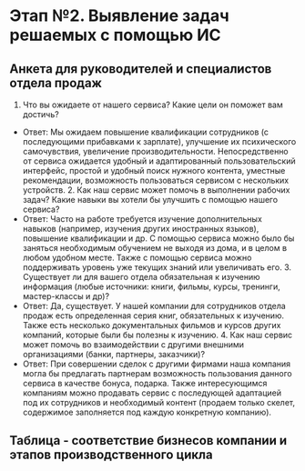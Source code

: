 # Этап №2. Выявление задач решаемых с помощью ИС

## Анкета для руководителей и специалистов отдела продаж
  1. Что вы ожидаете от нашего сервиса? Какие цели он поможет вам достичь?
- Ответ: Мы ожидаем повышение квалификации сотрудников (с последующими прибавками к зарплате), улучшение их психического самочувствия, увеличение производительности.
        Непосредственно от сервиса ожидается удобный и адаптированный пользовательский интерфейс, простой и удобный поиск нужного контента, уместные рекомендации, 
        возможность пользоваться сервисом с нескольких устройств.
  2. Как наш сервис может помочь в выполнении рабочих задач? Какие навыки вы хотели бы улучшить с помощью нашего сервиса?
- Ответ: Часто на работе требуется изучение дополнительных навыков (например, изучения других иностранных языков), повышение квалификации и др. С помощью сервиса можно 
        было бы заняться необходимым обучением не выходя из дома, и в целом в любом удобном месте. Также с помощью сервиса можно поддерживать уровень уже текущих знаний 
        или увеличивать его.
  3. Существует ли для вашего отдела обязательная к изучению информация (любые источники: книги, фильмы, курсы, тренинги, мастер-классы и др)?
- Ответ: Да, существует. У нашей компании для сотрудников отдела продаж есть определенная серия книг, обязательных к изучению. Также есть несколько документальных 
        фильмов и курсов других компаний, которые были бы полезны к изучению.
  4. Как наш сервис может помочь во взаимодействии с другими внешними организациями (банки, партнеры, заказчики)?
- Ответ: При совершении сделок с другими фирмами наша компания могла бы предлагать партнерам возможность пользования данного сервиса в качестве бонуса, подарка. Также 
        интересующимся компаниям можно продавать сервис с последующей адаптацией под их сотрудников и необходимый контент (продаем только скелет, содержимое заполняется 
        под каждую конкретную компанию).

## Таблица - соответствие бизнесов компании и этапов производственного цикла
